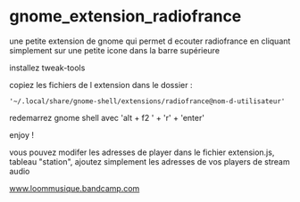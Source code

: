 # gnome_extension_radiofrance
une petite extension de gnome qui permet d ecouter radiofrance en cliquant simplement sur une petite icone dans la barre supérieure

installez tweak-tools

copiez les fichiers de l extension dans le dossier : 

    '~/.local/share/gnome-shell/extensions/radiofrance@nom-d-utilisateur'
    
redemarrez gnome shell avec 'alt + f2 ' + 'r' + 'enter'

enjoy !


vous pouvez modifer les adresses de player dans le fichier extension.js, tableau "station", ajoutez simplement les adresses de vos players de stream audio


www.loommusique.bandcamp.com
